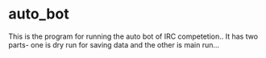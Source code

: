 auto_bot
========
This is the program for running the auto bot of IRC competetion..
It has two parts- one is dry run for saving data and the other is main run...
